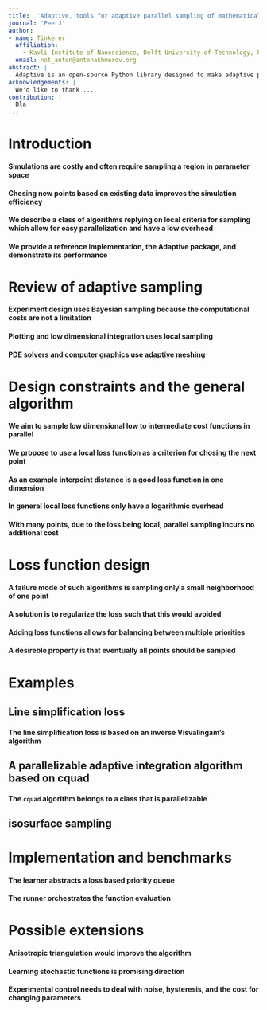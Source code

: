 ```yaml
---
title:  'Adaptive, tools for adaptive parallel sampling of mathematical functions'
journal: 'PeerJ'
author:
- name: Tinkerer
  affiliation:
    - Kavli Institute of Nanoscience, Delft University of Technology, P.O. Box 4056, 2600 GA Delft, The Netherlands
  email: not_anton@antonakhmerov.org
abstract: |
  Adaptive is an open-source Python library designed to make adaptive parallel function evaluation simple. You supply a function with its bounds and it will be evaluated at the optimal points in parameter space by analyzing existing data and planning ahead on the fly. With just a few lines of code, you can evaluate functions on a computing cluster, live-plot the data as it returns, and benefit from a significant speedup.\cite{PhysRevB.81.155449}
acknowledgements: |
  We'd like to thank ...
contribution: |
  Bla
...
```


# Introduction

#### Simulations are costly and often require sampling a region in parameter space

#### Chosing new points based on existing data improves the simulation efficiency
<!-- examples here -->

#### We describe a class of algorithms replying on local criteria for sampling which allow for easy parallelization and have a low overhead
<!-- This is useful for intermediary cost simulations. -->

#### We provide a reference implementation, the Adaptive package, and demonstrate its performance

# Review of adaptive sampling

#### Experiment design uses Bayesian sampling because the computational costs are not a limitation
<!-- high dimensional functions -->

#### Plotting and low dimensional integration uses local sampling
<!-- can refer to Mathematica's implementation -->

#### PDE solvers and computer graphics use adaptive meshing
<!-- hydrodynamics anisotropic meshing paper ref -->

# Design constraints and the general algorithm

#### We aim to sample low dimensional low to intermediate cost functions in parallel
<!-- because of curse of dimensionality -->
<!-- fast functions don't require adaptive -->
<!-- When your function evaluation is very expensive, full-scale Bayesian sampling will perform better, however, there is a broad class of simulations that are in the right regime for Adaptive to be beneficial. -->

#### We propose to use a local loss function as a criterion for chosing the next point

#### As an example interpoint distance is a good loss function in one dimension
<!-- Plot here -->

#### In general local loss functions only have a logarithmic overhead

#### With many points, due to the loss being local, parallel sampling incurs no additional cost

# Loss function design

#### A failure mode of such algorithms is sampling only a small neighborhood of one point
<!-- example of distance loss on singularities -->

#### A solution is to regularize the loss such that this would avoided
<!-- like resolution loss which limits the size of an interval -->

#### Adding loss functions allows for balancing between multiple priorities
<!-- i.e. area + line simplification -->

#### A desireble property is that eventually all points should be sampled
<!-- exploration vs. explotation -->

# Examples

## Line simplification loss

#### The line simplification loss is based on an inverse Visvalingam’s algorithm
<!-- https://bost.ocks.org/mike/simplify/ -->

## A parallelizable adaptive integration algorithm based on cquad

#### The `cquad` algorithm belongs to a class that is parallelizable

## isosurface sampling

# Implementation and benchmarks
<!-- API description -->

#### The learner abstracts a loss based priority queue

#### The runner orchestrates the function evaluation

# Possible extensions

#### Anisotropic triangulation would improve the algorithm

#### Learning stochastic functions is promising direction

#### Experimental control needs to deal with noise, hysteresis, and the cost for changing parameters


<!-- We can include things like:
* Asymptotically complexity of algorithms
* Setting of the problem, which classes of problems can be handled with Adaptive
* Loss-functions examples (maybe include [Adaptive quantum dots](https://chat.quantumtinkerer.tudelft.nl/chat/channels/adaptive-quantum-dots))
* Trials, statistics (such as measuring timings)
* Line simplification algorithm as a general criterium
* Desirable properties of loss-functions
* List potential applications
 -->